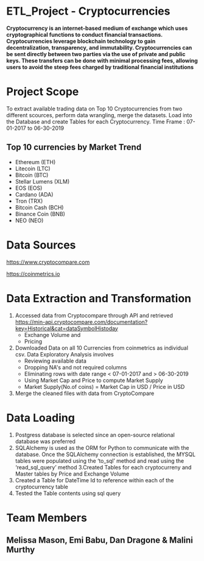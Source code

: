 # ETL_Project - Cryptocurrencies

**Cryptocurrency is an internet-based medium of exchange which uses cryptographical functions to conduct financial transactions. Cryptocurrencies leverage blockchain technology to gain decentralization, transparency, and immutability.
Cryptocurrencies can be sent directly between two parties via the use of private and public keys.  These transfers can be done with minimal processing fees, allowing users to avoid the steep fees charged by traditional financial institutions**


# Project Scope

To extract available trading data on Top 10 Cryptocurrencies from two different scources, perform data wrangling, merge the datasets. Load into the Database and create Tables for each Cryptocurrency. 
Time Frame : 07-01-2017 to 06-30-2019

## Top 10 currencies by Market Trend
- Ethereum (ETH)
- Litecoin (LTC)
- Bitcoin (BTC)
- Stellar Lumens (XLM)
- EOS (EOS)
- Cardano (ADA)
- Tron (TRX)
- Bitcoin Cash (BCH)
- Binance Coin (BNB)
- NEO (NEO)


# Data Sources
https://www.cryptocompare.com

https://coinmetrics.io

# Data Extraction and Transformation

1. Accessed data from Cryptocompare through API and retrieved  
   https://min-api.cryptocompare.com/documentation?key=Historical&cat=dataSymbolHistoday
    - Exchange Volume and
    - Pricing
2. Downloaded Data on all 10 Currencies from coinmetrics as individual csv. Data Exploratory Analysis involves 
    - Reviewing available data
    - Dropping NA's and not required columns
    - Eliminating rows with date range < 07-01-2017 and > 06-30-2019
    - Using Market Cap and Price to compute Market Supply 
    - Market Supply(No.of coins) = Market Cap in USD / Price in USD 
3. Merge the cleaned files with data from CryptoCompare

# Data Loading 

1. Postgress database is selected since an open-source relational database was preferred
2. SQLAlchemy is used as the ORM for Python to communicate with the database. Once the SQLAlchemy connection is established, the MYSQL tables were  populated using the ‘to_sql’ method and read using the ‘read_sql_query’ method
3.Created Tables for each cryptocurreny and Master tables by Price and Exchange Volume
4. Created a Table for DateTime Id to reference within each of the cryptocurrency table
5. Tested the Table contents using sql query


# Team Members 
## Melissa Mason, Emi Babu, Dan Dragone & Malini Murthy

  

